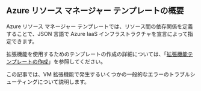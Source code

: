 

## Azure リソース マネージャー テンプレートの概要

Azure リソース マネージャー テンプレートでは、リソース間の依存関係を定義することで、JSON 言語で Azure IaaS インフラストラクチャを宣言によって指定できます。


拡張機能を使用するためのテンプレートの作成の詳細については、「[拡張機能テンプレートの作成](virtual-machines-windows-extensions-authoring-templates.md)」を参照してください。

この記事では、VM 拡張機能で発生するいくつかの一般的なエラーのトラブルシューティングについて説明します。

<!---HONumber=AcomDC_0323_2016-->